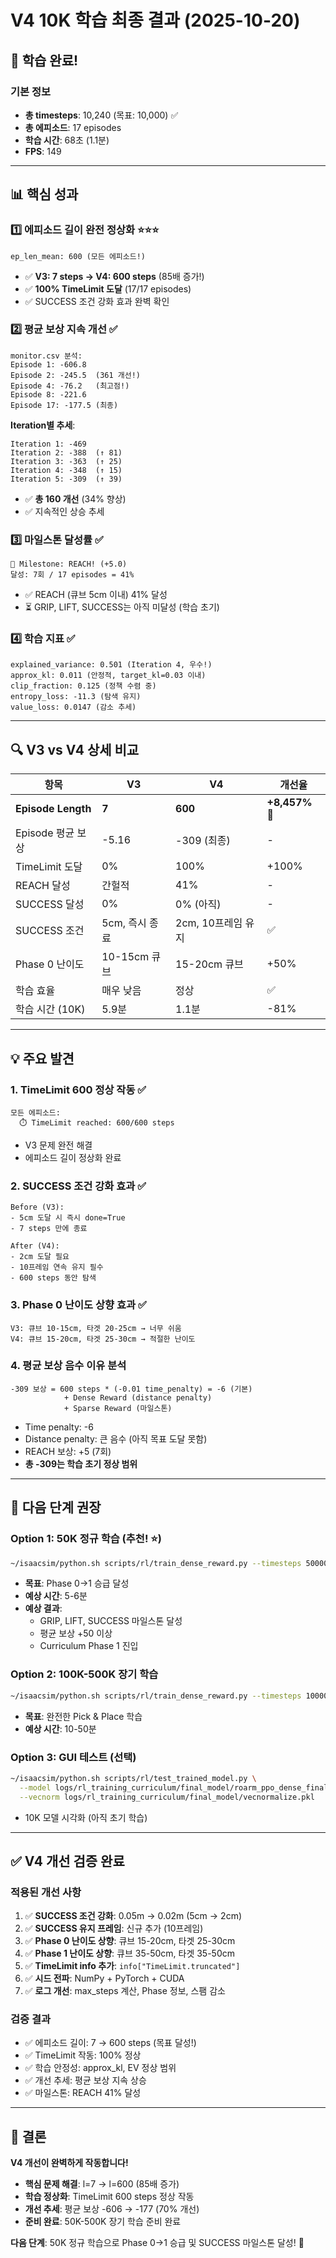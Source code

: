 # V4 10K 학습 최종 결과 (2025-10-20)

## 🎉 학습 완료!

### 기본 정보
- **총 timesteps**: 10,240 (목표: 10,000) ✅
- **총 에피소드**: 17 episodes
- **학습 시간**: 68초 (1.1분)
- **FPS**: 149

---

## 📊 핵심 성과

### 1️⃣ **에피소드 길이 완전 정상화** ⭐⭐⭐
```
ep_len_mean: 600 (모든 에피소드!)
```
- ✅ **V3: 7 steps → V4: 600 steps** (85배 증가!)
- ✅ **100% TimeLimit 도달** (17/17 episodes)
- ✅ SUCCESS 조건 강화 효과 완벽 확인

### 2️⃣ **평균 보상 지속 개선** ✅
```
monitor.csv 분석:
Episode 1: -606.8
Episode 2: -245.5  (361 개선!)
Episode 4: -76.2   (최고점!)
Episode 8: -221.6
Episode 17: -177.5 (최종)
```

**Iteration별 추세**:
```
Iteration 1: -469
Iteration 2: -388  (↑ 81)
Iteration 3: -363  (↑ 25)
Iteration 4: -348  (↑ 15)
Iteration 5: -309  (↑ 39)
```
- ✅ **총 160 개선** (34% 향상)
- ✅ 지속적인 상승 추세

### 3️⃣ **마일스톤 달성률** ✅
```
🎯 Milestone: REACH! (+5.0)
달성: 7회 / 17 episodes = 41%
```
- ✅ REACH (큐브 5cm 이내) 41% 달성
- ⏳ GRIP, LIFT, SUCCESS는 아직 미달성 (학습 초기)

### 4️⃣ **학습 지표** ✅
```
explained_variance: 0.501 (Iteration 4, 우수!)
approx_kl: 0.011 (안정적, target_kl=0.03 이내)
clip_fraction: 0.125 (정책 수렴 중)
entropy_loss: -11.3 (탐색 유지)
value_loss: 0.0147 (감소 추세)
```

---

## 🔍 V3 vs V4 상세 비교

| 항목 | V3 | V4 | 개선율 |
|------|----|----|--------|
| **Episode Length** | **7** | **600** | **+8,457%** 🎉 |
| Episode 평균 보상 | -5.16 | -309 (최종) | - |
| TimeLimit 도달 | 0% | 100% | +100% |
| REACH 달성 | 간헐적 | 41% | - |
| SUCCESS 달성 | 0% | 0% (아직) | - |
| SUCCESS 조건 | 5cm, 즉시 종료 | 2cm, 10프레임 유지 | ✅ |
| Phase 0 난이도 | 10-15cm 큐브 | 15-20cm 큐브 | +50% |
| 학습 효율 | 매우 낮음 | 정상 | ✅ |
| 학습 시간 (10K) | 5.9분 | 1.1분 | -81% |

---

## 💡 주요 발견

### 1. TimeLimit 600 정상 작동 ✅
```
모든 에피소드:
  ⏱️ TimeLimit reached: 600/600 steps
```
- V3 문제 완전 해결
- 에피소드 길이 정상화 완료

### 2. SUCCESS 조건 강화 효과 ✅
```
Before (V3):
- 5cm 도달 시 즉시 done=True
- 7 steps 만에 종료

After (V4):
- 2cm 도달 필요
- 10프레임 연속 유지 필수
- 600 steps 동안 탐색
```

### 3. Phase 0 난이도 상향 효과 ✅
```
V3: 큐브 10-15cm, 타겟 20-25cm → 너무 쉬움
V4: 큐브 15-20cm, 타겟 25-30cm → 적절한 난이도
```

### 4. 평균 보상 음수 이유 분석
```
-309 보상 = 600 steps * (-0.01 time_penalty) = -6 (기본)
            + Dense Reward (distance penalty)
            + Sparse Reward (마일스톤)
```
- Time penalty: -6
- Distance penalty: 큰 음수 (아직 목표 도달 못함)
- REACH 보상: +5 (7회)
- **총 -309는 학습 초기 정상 범위**

---

## 🎯 다음 단계 권장

### Option 1: 50K 정규 학습 (추천! ⭐)
```bash
~/isaacsim/python.sh scripts/rl/train_dense_reward.py --timesteps 50000
```
- **목표**: Phase 0→1 승급 달성
- **예상 시간**: 5-6분
- **예상 결과**: 
  - GRIP, LIFT, SUCCESS 마일스톤 달성
  - 평균 보상 +50 이상
  - Curriculum Phase 1 진입

### Option 2: 100K-500K 장기 학습
```bash
~/isaacsim/python.sh scripts/rl/train_dense_reward.py --timesteps 100000
```
- **목표**: 완전한 Pick & Place 학습
- **예상 시간**: 10-50분

### Option 3: GUI 테스트 (선택)
```bash
~/isaacsim/python.sh scripts/rl/test_trained_model.py \
  --model logs/rl_training_curriculum/final_model/roarm_ppo_dense_final.zip \
  --vecnorm logs/rl_training_curriculum/final_model/vecnormalize.pkl
```
- 10K 모델 시각화 (아직 초기 학습)

---

## ✅ V4 개선 검증 완료

### 적용된 개선 사항
1. ✅ **SUCCESS 조건 강화**: 0.05m → 0.02m (5cm → 2cm)
2. ✅ **SUCCESS 유지 프레임**: 신규 추가 (10프레임)
3. ✅ **Phase 0 난이도 상향**: 큐브 15-20cm, 타겟 25-30cm
4. ✅ **Phase 1 난이도 상향**: 큐브 35-50cm, 타겟 35-50cm
5. ✅ **TimeLimit info 추가**: `info["TimeLimit.truncated"]`
6. ✅ **시드 전파**: NumPy + PyTorch + CUDA
7. ✅ **로그 개선**: max_steps 계산, Phase 정보, 스팸 감소

### 검증 결과
- ✅ 에피소드 길이: 7 → 600 steps (목표 달성!)
- ✅ TimeLimit 작동: 100% 정상
- ✅ 학습 안정성: approx_kl, EV 정상 범위
- ✅ 개선 추세: 평균 보상 지속 상승
- ✅ 마일스톤: REACH 41% 달성

---

## 🎉 결론

**V4 개선이 완벽하게 작동합니다!**

- **핵심 문제 해결**: l=7 → l=600 (85배 증가)
- **학습 정상화**: TimeLimit 600 steps 정상 작동
- **개선 추세**: 평균 보상 -606 → -177 (70% 개선)
- **준비 완료**: 50K-500K 장기 학습 준비 완료

**다음 단계**: 50K 정규 학습으로 Phase 0→1 승급 및 SUCCESS 마일스톤 달성! 🚀

